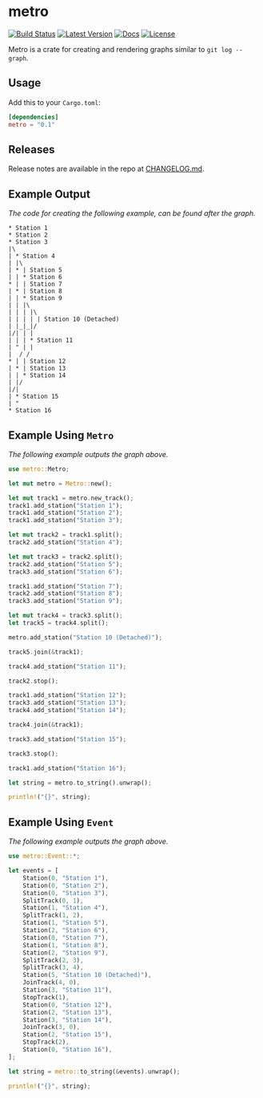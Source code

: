 # metro

[![Build Status](https://travis-ci.org/vallentin/metro.svg?branch=master)](https://travis-ci.org/vallentin/metro)
[![Latest Version](https://img.shields.io/crates/v/metro.svg)](https://crates.io/crates/metro)
[![Docs](https://docs.rs/metro/badge.svg)](https://docs.rs/metro)
[![License](https://img.shields.io/github/license/vallentin/metro.svg)](https://github.com/vallentin/metro)

Metro is a crate for creating and rendering graphs
similar to `git log --graph`.

## Usage

Add this to your `Cargo.toml`:

```toml
[dependencies]
metro = "0.1"
```

## Releases

Release notes are available in the repo at [CHANGELOG.md].

[CHANGELOG.md]: CHANGELOG.md

## Example Output

*The code for creating the following example, can be found
after the graph.*

```text
* Station 1
* Station 2
* Station 3
|\
| * Station 4
| |\
| * | Station 5
| | * Station 6
* | | Station 7
| * | Station 8
| | * Station 9
| | |\
| | | |\
| | | | | Station 10 (Detached)
| |_|_|/
|/| | |
| | | * Station 11
| " | |
|  / /
* | | Station 12
| * | Station 13
| | * Station 14
| |/
|/|
| * Station 15
| "
* Station 16
```

## Example Using `Metro`

*The following example outputs the graph above.*

```rust
use metro::Metro;

let mut metro = Metro::new();

let mut track1 = metro.new_track();
track1.add_station("Station 1");
track1.add_station("Station 2");
track1.add_station("Station 3");

let mut track2 = track1.split();
track2.add_station("Station 4");

let mut track3 = track2.split();
track2.add_station("Station 5");
track3.add_station("Station 6");

track1.add_station("Station 7");
track2.add_station("Station 8");
track3.add_station("Station 9");

let mut track4 = track3.split();
let track5 = track4.split();

metro.add_station("Station 10 (Detached)");

track5.join(&track1);

track4.add_station("Station 11");

track2.stop();

track1.add_station("Station 12");
track3.add_station("Station 13");
track4.add_station("Station 14");

track4.join(&track1);

track3.add_station("Station 15");

track3.stop();

track1.add_station("Station 16");

let string = metro.to_string().unwrap();

println!("{}", string);
```

## Example Using `Event`

*The following example outputs the graph above.*

```rust
use metro::Event::*;

let events = [
    Station(0, "Station 1"),
    Station(0, "Station 2"),
    Station(0, "Station 3"),
    SplitTrack(0, 1),
    Station(1, "Station 4"),
    SplitTrack(1, 2),
    Station(1, "Station 5"),
    Station(2, "Station 6"),
    Station(0, "Station 7"),
    Station(1, "Station 8"),
    Station(2, "Station 9"),
    SplitTrack(2, 3),
    SplitTrack(3, 4),
    Station(5, "Station 10 (Detached)"),
    JoinTrack(4, 0),
    Station(3, "Station 11"),
    StopTrack(1),
    Station(0, "Station 12"),
    Station(2, "Station 13"),
    Station(3, "Station 14"),
    JoinTrack(3, 0),
    Station(2, "Station 15"),
    StopTrack(2),
    Station(0, "Station 16"),
];

let string = metro::to_string(&events).unwrap();

println!("{}", string);
```
